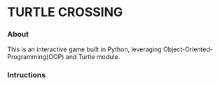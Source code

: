 # TURTLE CROSSING

### About
This is an interactive game built in Python, leveraging Object-Oriented-Programming(OOP) and Turtle module.

### Intructions
